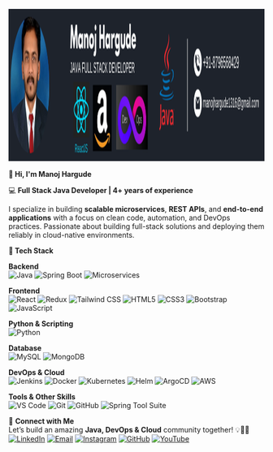 <p align="center">
  <img src="https://github.com/manojhargude/manojhargude/blob/main/1.png" alt="Manoj Hargude" height="300" width="800"/>
</p>


**👋 Hi, I'm Manoj Hargude**

💻 **Full Stack Java Developer | 4+ years of experience**

I specialize in building **scalable microservices**, **REST APIs**, and **end-to-end applications** with a focus on clean code, automation, and DevOps practices. Passionate about building full-stack solutions and deploying them reliably in cloud-native environments.

**🌟 Tech Stack**

**Backend**  
![Java](https://img.shields.io/badge/Java-ED8B00?style=flat&logo=java&logoColor=white)
![Spring Boot](https://img.shields.io/badge/Spring%20Boot-6DB33F?style=flat&logo=spring&logoColor=white)
![Microservices](https://img.shields.io/badge/Microservices-0052CC?style=flat&logo=microdot)

**Frontend**  
![React](https://img.shields.io/badge/React-61DAFB?style=flat&logo=react&logoColor=black)
![Redux](https://img.shields.io/badge/Redux-764ABC?style=flat&logo=redux&logoColor=white)
![Tailwind CSS](https://img.shields.io/badge/Tailwind%20CSS-38B2AC?style=flat&logo=tailwind-css&logoColor=white)
![HTML5](https://img.shields.io/badge/HTML5-E34F26?style=flat&logo=html5&logoColor=white)
![CSS3](https://img.shields.io/badge/CSS3-1572B6?style=flat&logo=css3&logoColor=white)
![Bootstrap](https://img.shields.io/badge/Bootstrap-7952B3?style=flat&logo=bootstrap&logoColor=white)
![JavaScript](https://img.shields.io/badge/JavaScript-F7DF1E?style=flat&logo=javascript&logoColor=black)

**Python & Scripting**  
![Python](https://img.shields.io/badge/Python-3776AB?style=flat&logo=python&logoColor=white)

**Database**   
![MySQL](https://img.shields.io/badge/MySQL-4479A1?style=flat&logo=mysql&logoColor=white)
![MongoDB](https://img.shields.io/badge/MongoDB-47A248?style=flat&logo=mongodb&logoColor=white)

**DevOps & Cloud**  
![Jenkins](https://img.shields.io/badge/Jenkins-D24939?style=flat&logo=jenkins&logoColor=white)
![Docker](https://img.shields.io/badge/Docker-2496ED?style=flat&logo=docker&logoColor=white)
![Kubernetes](https://img.shields.io/badge/Kubernetes-326CE5?style=flat&logo=kubernetes&logoColor=white)
![Helm](https://img.shields.io/badge/Helm-0F0F0F?style=flat&logo=helm&logoColor=white)
![ArgoCD](https://img.shields.io/badge/ArgoCD-221E33?style=flat&logo=argocd&logoColor=white)
![AWS](https://img.shields.io/badge/AWS-232F3E?style=flat&logo=amazonaws&logoColor=white)




**Tools & Other Skills**  
![VS Code](https://img.shields.io/badge/VS%20Code-007ACC?style=flat&logo=visual-studio-code&logoColor=white)
![Git](https://img.shields.io/badge/Git-F05032?style=flat&logo=git&logoColor=white)
![GitHub](https://img.shields.io/badge/GitHub-181717?style=flat&logo=github&logoColor=white)
![Spring Tool Suite](https://img.shields.io/badge/Spring%20Tool%20Suite-6DB33F?style=flat&logo=spring&logoColor=white)



🔗 **Connect with Me**   
Let’s build an amazing **Java, DevOps & Cloud** community together! 💡👩‍💻  
[![LinkedIn](https://img.shields.io/badge/LinkedIn-0077B5?style=flat&logo=linkedin&logoColor=white)](https://www.linkedin.com/in/manoj-hargude)
[![Email](https://img.shields.io/badge/Email-D14836?style=flat&logo=gmail&logoColor=white)](mailto:manojhargude1316@gmail.com)
[![Instagram](https://img.shields.io/badge/Instagram-E4405F?style=flat&logo=instagram&logoColor=white)](https://www.instagram.com)
[![GitHub](https://img.shields.io/badge/GitHub-181717?style=flat&logo=github&logoColor=white)](https://github.com/manojhargude/profile-project)
[![YouTube](https://img.shields.io/badge/YouTube-FF0000?style=flat&logo=youtube&logoColor=white)](https://www.youtube.com)

